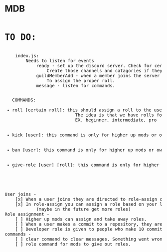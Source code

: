 # MDB


<pre>
<h1>TO DO: </h1>
    index.js: 
        Needs to listen for events 
            ready - set up the discord server. Check for certain catagories and channels on the server. 
                Create those channels and catagories if they are not created before inviting the bot.
            guildMemberAdd - when a member joins the server say hi and direct them to the roll assigning page
                To assign the proper roll. 
            message - listen for commands. 
                <ul>COMMANDS: 
                    <li>roll [certain roll]: this should assign a roll to the user who typed it.
                        The idea is that we have rolls for different experience levels of programming.
                        EX. beginner, intermediate, pro</li>
                    <li>kick [user]: this command is only for higher up mods or owners</li>
                    <li>ban [user]: this command is only for higher up mods or owners</li>
                    <li>give-role [user] [roll]: this command is only for higher up mods or owners</li>
                </ul>

User joins -
    [x] When a user joins they are directed to role-assign channel
    [x] In role-assign you can assign a role based on your level of experience in development.
            (maybe in the future get more roles)
Role assignment -
    [ ] Higher up mods can assign and take away roles. 
    [ ] When a user makes a commit to a repository, they are given the contributer role automatically.
    [ ] Developer role is given to people who make 10 commits to any repository.
commands -
    [ ] clear command to clear messages. Something went wrong witht this
    [ ] role command for mods to give out roles.

</pre>
